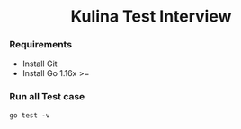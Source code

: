 <h1 align="center">
  Kulina Test Interview
  <br>
</h1>

### Requirements

- Install Git
- Install Go 1.16x >=

### Run all Test case
```shell
go test -v
```